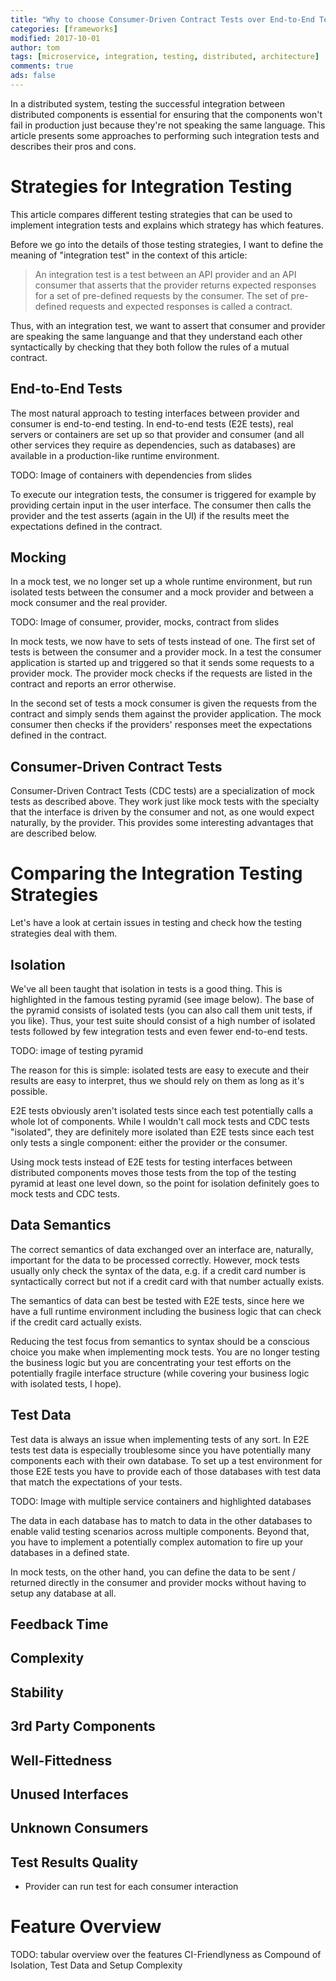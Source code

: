 ```yaml
---
title: "Why to choose Consumer-Driven Contract Tests over End-to-End Tests"
categories: [frameworks]
modified: 2017-10-01
author: tom
tags: [microservice, integration, testing, distributed, architecture]
comments: true
ads: false
---
```


In a distributed system, testing the successful integration between  
distributed components is essential for ensuring that the components
won't fail in production just because they're not speaking the same language.
This article presents some approaches to performing such integration tests
and describes their pros and cons.

# Strategies for Integration Testing

This article compares different testing strategies that can be used to implement
integration tests and explains which strategy has which features.

Before we go into the details of those testing strategies, I want to define
the meaning of "integration test" in the context of this article:

> An integration test is a test between an API provider and an API consumer
> that asserts that the provider returns expected responses for a set of
> pre-defined requests by the consumer. The set of pre-defined requests and
> expected responses is called a contract.

Thus, with an integration test, we want to assert that consumer and provider
are speaking the same languange and that they understand each other syntactically
by checking that they both follow the rules of a mutual contract.

## End-to-End Tests

The most natural approach to testing interfaces between provider and consumer is
end-to-end testing. In end-to-end tests (E2E tests), real servers or containers are set up so
that provider and consumer (and all other services they require as dependencies,
such as databases) are available in a production-like runtime environment.

TODO: Image of containers with dependencies from slides

To execute our integration tests, the consumer is triggered for example by providing
certain input in the user interface. The consumer then calls the provider and the test
asserts (again in the UI) if the results meet the expectations defined in the contract.

## Mocking 

In a mock test, we no longer set up a whole runtime environment, but run isolated tests
between the consumer and a mock provider and between a mock consumer and the real provider.

TODO: Image of consumer, provider, mocks, contract from slides

In mock tests, we now have to sets of tests instead of one. The first set of tests is between the consumer
and a provider mock. In a test the consumer application is started up and triggered so that
it sends some requests to a provider mock. The provider mock checks if
the requests are listed in the contract and reports an error otherwise.

In the second set of tests a mock consumer is given the requests from the contract and simply
sends them against the provider application. The mock consumer then checks if the providers' 
responses meet the expectations defined in the contract.

## Consumer-Driven Contract Tests

Consumer-Driven Contract Tests (CDC tests) are a specialization of mock tests as described above. They work just
like mock tests with the specialty that the interface is driven by the consumer and not,
as one would expect naturally, by the provider. This provides some interesting advantages 
that are described below.

# Comparing the Integration Testing Strategies
Let's have a look at certain issues in testing and check how the testing strategies deal with them.

## Isolation
We've all been taught that isolation in tests is a good thing. This is highlighted in the 
famous testing pyramid (see image below). The base of the pyramid consists of isolated tests (you can also call
them unit tests, if you like). Thus, your test suite should consist of a high number of isolated tests
followed by few integration tests and even fewer end-to-end tests.

TODO: image of testing pyramid

The reason for this is simple: isolated tests are easy to execute and their results are easy to interpret, thus
we should rely on them as long as it's possible.

E2E tests obviously aren't isolated tests since each test potentially calls a whole lot of components.
While I wouldn't call mock tests and CDC tests "isolated", they are definitely more
isolated than E2E tests since each test only tests a single component: either the provider or the consumer.

Using mock tests instead of E2E tests for testing interfaces between distributed components moves those tests
from the top of the testing pyramid at least one level down, so the point for isolation definitely goes
to mock tests and CDC tests.

## Data Semantics
The correct semantics of data exchanged over an interface are, naturally, important for the data to be processed
correctly. However, mock tests usually only check the syntax of the data, e.g. if a credit card number is
syntactically correct but not if a credit card with that number actually exists. 

The semantics of data can best be tested with E2E tests, since here we have a full runtime environment
including the business logic that can check if the credit card actually exists. 

Reducing the test focus from semantics to syntax should be a conscious choice you make when implementing mock tests. 
You are no longer testing the business logic but you are concentrating your test efforts on the potentially
fragile interface structure (while covering your business logic with isolated tests, I hope).

## Test Data 

Test data is always an issue when implementing tests of any sort. In E2E tests test data is especially troublesome
since you have potentially many components each with their own database. To set up a test environment for those
E2E tests you have to provide each of those databases with test data that match the expectations of your tests.

TODO: Image with multiple service containers and highlighted databases

The data in each database has to match to data in the other databases to enable valid testing scenarios across multiple
components. Beyond that, you have to implement a potentially complex automation to fire up your databases in a defined
state. 

In mock tests, on the other hand, you can define the data to be sent / returned directly in the consumer and provider mocks
without having to setup any database at all.

## Feedback Time

## Complexity

## Stability

## 3rd Party Components

## Well-Fittedness

## Unused Interfaces

## Unknown Consumers

## Test Results Quality
* Provider can run test for each consumer interaction

# Feature Overview
TODO: tabular overview over the features
CI-Friendlyness as Compound of Isolation, Test Data and Setup Complexity 


